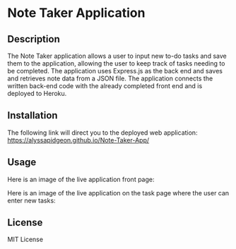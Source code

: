 # Note Taker Application

## Description

The Note Taker application allows a user to input new to-do tasks and save them to the application, allowing the user to keep track of tasks needing to be completed.
The application uses Express.js as the back end and saves and retrieves note data from a JSON file. The application connects the written back-end code with the already completed front end and is deployed to Heroku.

## Installation

The following link will direct you to the deployed web application: https://alyssapidgeon.github.io/Note-Taker-App/ 

## Usage

Here is an image of the live application front page:

Here is an image of the live application on the task page where the user can enter new tasks:

## License

MIT License
